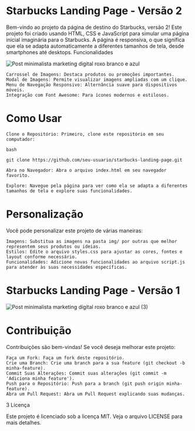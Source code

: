 # Starbucks Landing Page - Versão 2

Bem-vindo ao projeto da página de destino do Starbucks, versão 2! Este projeto foi criado usando HTML, CSS e JavaScript para simular uma página inicial imaginária para o Starbucks. A página é responsiva, o que significa que ela se adapta automaticamente a diferentes tamanhos de tela, desde smartphones até desktops.
Funcionalidades

![Post minimalista marketing digital roxo branco e azul](https://github.com/thmedu/Projeto-Starbucks/assets/141462806/a325e27f-6fc9-4ff7-9b70-9870c0a8c1ab)

    Carrossel de Imagens: Destaca produtos ou promoções importantes.
    Modal de Imagens: Permite visualizar imagens ampliadas com um clique.
    Menu de Navegação Responsivo: Alternância suave para dispositivos móveis.
    Integração com Font Awesome: Para ícones modernos e estilosos.


# Como Usar

    Clone o Repositório: Primeiro, clone este repositório em seu computador:

    bash

    git clone https://github.com/seu-usuario/starbucks-landing-page.git

    Abra no Navegador: Abra o arquivo index.html em seu navegador favorito.

    Explore: Navegue pela página para ver como ela se adapta a diferentes tamanhos de tela e explore suas funcionalidades.

# Personalização

Você pode personalizar este projeto de várias maneiras:

    Imagens: Substitua as imagens na pasta img/ por outras que melhor representem seus produtos ou ideias.
    Estilos: Edite o arquivo styles.css para ajustar as cores, fontes e layout conforme necessário.
    Funcionalidades: Adicione novas funcionalidades ao arquivo script.js para atender às suas necessidades específicas.
  
  # Starbucks Landing Page - Versão 1
![Post minimalista marketing digital roxo branco e azul (3)](https://github.com/thmedu/Projeto-Starbucks/assets/141462806/5e35a39e-2d16-4e75-b84b-7ebf26cca1c6)

# Contribuição

Contribuições são bem-vindas! Se você deseja melhorar este projeto:

    Faça um Fork: Faça um fork deste repositório.
    Crie uma Branch: Crie uma branch para a sua feature (git checkout -b minha-feature).
    Commit Suas Alterações: Commit suas alterações (git commit -m 'Adiciona minha feature').
    Push para o Repositório: Push para a branch (git push origin minha-feature).
    Abra um Pull Request: Abra um Pull Request explicando suas mudanças.

3 Licença

Este projeto é licenciado sob a licença MIT. Veja o arquivo LICENSE para mais detalhes.
